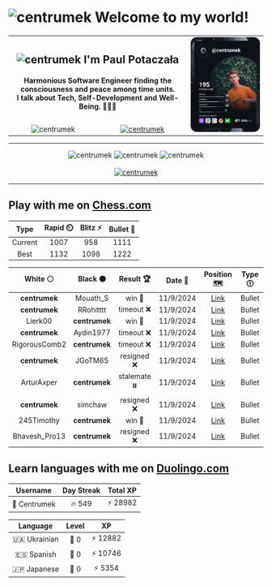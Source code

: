<h1>
  <img
    src="https://emojis.slackmojis.com/emojis/images/1531849430/4246/blob-sunglasses.gif"
    width="30"
    alt="centrumek"
  />
  Welcome to my world!
</h1>

<table>
  <tbody>
    <tr>
      <td align="center" width="70%" colspan="2">
        <h2>
          <img
            src="https://raw.githubusercontent.com/MartinHeinz/MartinHeinz/master/wave.gif"
            width="30px"
            alt="centrumek"
          />
          I'm Paul Potaczała
        </h2>
        <h4>
          Harmonious Software Engineer finding the consciousness and peace among time units.
          <br/>
          I talk about Tech, Self-Development and Well-Being. 🌿🧘🚀
        </h4>
      </td>
      <td width="30%" rowspan="2">
        <a href="https://app.daily.dev/centrumek">
          <img
            src="./devcard.svg"
            alt="centrumek"
          />
        </a>
      </td>
    </tr>
    <tr align="center">
      <td>
        <img
          src="https://komarev.com/ghpvc/?username=centrumek&label=visitors&color=0e75b6&style=flat"
          alt="centrumek"
        >
      </td>
      <td>
        <a href="https://stackoverflow.com/users/14496012/centrumek">
          <img
            src="https://stackoverflow.com/users/flair/14496012.png?theme=dark"
            alt="centrumek"
          >
        </a>
      </td>
    </tr>
  </tbody>
</table>

---
<div align="center">
  <img 
    src="https://github-readme-stats.vercel.app/api?username=centrumek&show_icons=true&count_private=true&theme=dark&hide_border=true&hide=issues,contribs&bg_color=00000000"
    alt="centrumek"
  />
  <img
    src="https://github-readme-stats.vercel.app/api/top-langs/?username=centrumek&layout=compact&hide_border=true&theme=dark&bg_color=00000000&langs_count=6&exclude_repo=air-statistic-app"
    alt="centrumek"
  />
  <img 
    src="https://github-readme-streak-stats.herokuapp.com?user=centrumek&theme=dark&hide_border=true&background=FFFFFF00"
    alt="centrumek"
  />
  <br/>
  <br/>
  <a href="https://www.buymeacoffee.com/centrumek">
    <img
      src="https://cdn.buymeacoffee.com/buttons/v2/default-orange.png"
      height="50"
      width="210"
      alt="centrumek"
    />
  </a>
</div>

---

## Play with me on [Chess.com](https://www.chess.com/member/centrumek)

<div align="center">
<!--START_SECTION:chessStats-->
<!-- Automatically generated with https://github.com/Balastrong/chess-stats-action -->

| Type | Rapid ⏲️ | Blitz ⚡ | Bullet 🔫 |
|:---:|:---:|:---:|:---:|
| Current | 1007 | 958 | 1111 |
| Best | 1132 | 1098 | 1222 |

| White ⚪ | Black ⚫ | Result 🏆 | Date 📅 | Position 🗺️ | Type 🕕 |
|:---:|:---:|:---:|:---:|:---:|:---:|
| **centrumek** | Mouath_S | win 🥇 | 11/9/2024 | <a href="http://www.ee.unb.ca/cgi-bin/tervo/fen.pl?select=8/8/2k5/p1p1p2R/P1P1P2P/3K1n2/8/8 b - -">Link</a> | Bullet |
| **centrumek** | RRohitttt | timeout ❌ | 11/9/2024 | <a href="http://www.ee.unb.ca/cgi-bin/tervo/fen.pl?select=5q2/1kp5/p7/8/P7/5nP1/KP5P/8 w - -">Link</a> | Bullet |
| Lierk00 | **centrumek** | win 🥇 | 11/9/2024 | <a href="http://www.ee.unb.ca/cgi-bin/tervo/fen.pl?select=R7/5r2/p5k1/1p2B3/5p1p/7P/PPP2PP1/6K1 w - -">Link</a> | Bullet |
| **centrumek** | Aydin1977 | timeout ❌ | 11/9/2024 | <a href="http://www.ee.unb.ca/cgi-bin/tervo/fen.pl?select=1r4k1/p1pQ2pp/3p4/1p2P3/3n4/3Pq2P/PP6/5R1K w - -">Link</a> | Bullet |
| RigorousComb2 | **centrumek** | timeout ❌ | 11/9/2024 | <a href="http://www.ee.unb.ca/cgi-bin/tervo/fen.pl?select=8/8/8/3Bk3/4P3/4K3/8/8 b - -">Link</a> | Bullet |
| **centrumek** | JGoTM65 | resigned ❌ | 11/9/2024 | <a href="http://www.ee.unb.ca/cgi-bin/tervo/fen.pl?select=6k1/6pp/8/3Pq3/2Pn2P1/8/2r4P/6K1 w - -">Link</a> | Bullet |
| ArturAxper | **centrumek** | stalemate ⏸️ | 11/9/2024 | <a href="http://www.ee.unb.ca/cgi-bin/tervo/fen.pl?select=K2k4/2q2b2/8/8/8/8/8/8 w - -">Link</a> | Bullet |
| **centrumek** | simchaw | resigned ❌ | 11/9/2024 | <a href="http://www.ee.unb.ca/cgi-bin/tervo/fen.pl?select=6k1/4n1pp/8/8/8/5q2/7P/6K1 w - -">Link</a> | Bullet |
| 245Timothy | **centrumek** | win 🥇 | 11/9/2024 | <a href="http://www.ee.unb.ca/cgi-bin/tervo/fen.pl?select=8/8/3k4/8/1NPKp3/3r2q1/8/8 w - -">Link</a> | Bullet |
| Bhavesh_Pro13 | **centrumek** | resigned ❌ | 11/9/2024 | <a href="http://www.ee.unb.ca/cgi-bin/tervo/fen.pl?select=8/p6p/k4N2/1pp2P2/8/5R2/PPP3PP/5R1K b - -">Link</a> | Bullet |

<!--END_SECTION:chessStats-->
</div>

## Learn languages with me on [Duolingo.com](https://www.duolingo.com/profile/Centrumek)

<div align="center">
<!--START_SECTION:duolingoStats-->
<!-- Automatically generated with https://github.com/centrumek/duolingo-readme-stats-->

| Username | Day Streak | Total XP |
|:---:|:---:|:---:|
| 👤 Centrumek | 🔥 549 | ⚡ 28982 |

| Language | Level | XP |
|:---:|:---:|:---:|
| 🇺🇦 Ukrainian | 👑 0 | ⚡ 12882 |
| 🇪🇸 Spanish | 👑 0 | ⚡ 10746 |
| 🇯🇵 Japanese | 👑 0 | ⚡ 5354 |

<!--END_SECTION:duolingoStats-->
</div>
<!--
**centrumek/centrumek** is a ✨ _special_ ✨ repository because its `README.md` (this file) appears on your GitHub profile.

Here are some ideas to get you started:

- 🔭 I’m currently working on ...
- 🌱 I’m currently learning ...
- 👯 I’m looking to collaborate on ...
- 🤔 I’m looking for help with ...
- 💬 Ask me about ...
- 📫 How to reach me: ...
- 😄 Pronouns: ...
- ⚡ Fun fact: ...
-->
